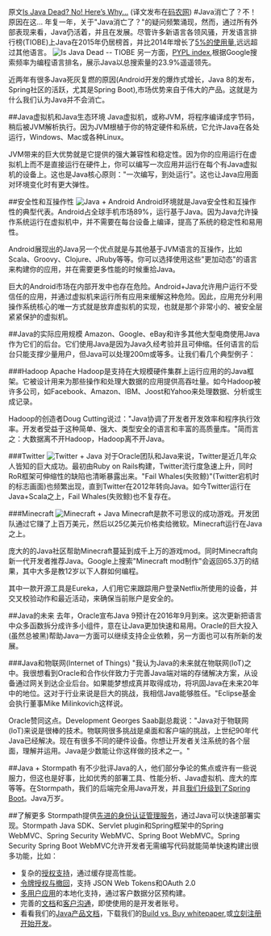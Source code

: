 原文[Is Java Dead? No! Here’s Why...](https://dzone.com/articles/is-java-dead-no-heres-why)
(译文发布在[码农网](http://www.codeceo.com/article/java-no-die.html))
#Java消亡了？不！原因在这...
年复一年，关于"Java消亡了？"的疑问频繁涌现，然而，通过所有外部表现来看，Java仍活着，并且在发展。尽管许多新语言各领风骚，开发语言排行榜(TIOBE)上Java在2015年仍居榜首，并比2014年增长了[5%的使用量](http://www.tiobe.com/news/10/java-language-of-year-2015),远远超过其他语言。
![Is Java Dead -- TIOBE](https://stormpath.com/wp-content/uploads/2016/06/2016-06-14_15-17-25-1024x534.png)
另一方面，[PYPL index](http://pypl.github.io/PYPL.html),根据Google搜索频率为编程语言排名，展示Java以总搜索量的23.9%遥遥领先。

近两年有很多Java死灰复燃的原因(Android开发的爆炸式增长，Java 8的发布，Spring社区的活跃，尤其是Spring Boot),市场优势来自于伟大的产品。这就是为什么我们认为Java并不会消亡。

##Java虚拟机和Java生态环境
Java虚拟机，或称JVM，将程序编译成字节码，稍后被JVM解析执行。因为JVM根植于你的特定硬件和系统，它允许Java在各处运行，Windows、Mac或各种Linux。

JVM带来的巨大优势就是它提供的强大兼容性和稳定性。因为你的应用运行在虚拟机上而不是直接运行在硬件上，你可以编写一次应用并运行在每个有Java虚拟机的设备上。这也是Java核心原则："一次编写，到处运行"。这也让Java应用面对环境变化时有更大弹性。

##安全性和互操作性
![Java + Android](https://stormpath.com/wp-content/uploads/2016/06/java-android.jpg)
Android环境就是Java安全性和互操作性的典型代表。Android占全球手机市场89%，运行基于Java。因为Java允许操作系统运行在虚拟机中，并不需要在每台设备上编译，提高了系统的稳定性和易用性。

Android展现出的Java另一个优点就是与其他基于JVM语言的互操作，比如Scala、Groovy、Clojure、JRuby等等。你可以选择使用这些"更加动态"的语言来构建你的应用，并在需要更多性能的时候重拾Java。

巨大的Android市场在内部开发中也存在危险。Android+Java允许用户运行不受信任的应用，并通过虚拟机来运行所有应用来缓解这种危险。因此，应用充分利用操作系统核心的唯一方式就是放弃虚拟机的实现，也就是那个非常小的、被安全层紧紧保护的虚拟机。

##Java的实际应用规模
Amazon、Google、eBay和许多其他大型电商使用Java作为它们的后台。它们使用Java是因为Java久经考验并且可伸缩。任何语言的后台只能支撑少量用户，但Java可以处理200m或等多。让我们看几个典型例子：

###Hadoop
Apache Hadoop是支持在大规模硬件集群上运行应用的的Java框架。它被设计用来为那些操作和处理大数据的应用提供高吞吐量。如今Hadoop被许多公司，如Facebook、Amazon、IBM、Joost和Yahoo来处理数据、分析或生成记录。

Hadoop的创造者Doug Cutting说过："Java协调了开发者开发效率和程序执行效率。开发者受益于这种简单、强大、类型安全的语言和丰富的高质量库。"简而言之：大数据离不开Hadoop，Hadoop离不开Java。

###Twitter
![Twitter + Java](https://stormpath.com/wp-content/uploads/2016/06/twitter_fail_whale1-300x165.png)
对于Oracle团队和Java来说，Twitter是近几年众人皆知的巨大成功。最初由Ruby on Rails构建，Twitter流行度急速上升，同时RoR框架可伸缩性的缺陷也清晰暴露出来。"Fail Whales(失败鲸)"(Twitter宕机时的标志画面)也频繁出现，直到Twitter在2012年转向Java。如今Twitter运行在Java+Scala之上，Fail Whales(失败鲸)也不复存在。

###Minecraft
![Minecraft + Java](https://stormpath.com/wp-content/uploads/2016/06/text-typography-minecraft-keep-calm-and-2480x3508-wallpaper_www.wallpapermay.com_1.jpg)
Minecraft是款不可思议的成功游戏。开发团队通过它赚了上百万美元，然后以25亿美元价格卖给微软。Minecraft运行在Java之上。

庞大的的Java社区帮助Minecraft蔓延到成千上万的游戏mod。同时Minecraft向新一代开发者推荐Java。Google上搜索"Minecraft mod制作"会返回65.3万的结果，其中大多是教12岁以下人群如何编程。

其中一款开源工具是Eureka，人们用它来跟踪用户登录Netflix所使用的设备，并交叉校验动作和最近活动，来确保当前账户是安全的。

##Java的未来
去年，Oracle宣布Java 9预计在2016年9月到来。这次更新把语言中众多函数拆分成许多小组件，意在让Java更加快速和易用。Oracle的巨大投入(虽然总被黑)帮助Java一方面可以继续支持企业依赖，另一方面也可以有所新的发展。

###Java和物联网(Internet of Things)
"我认为Java的未来就在物联网(IoT)之中。我很想看到Oracle和合作伙伴致力于完善Java端对端的存储解决方案，从设备通过网关到达企业后台。如果能梦想成真并取得成功，将巩固Java在未来20年中的地位。这对于行业来说是巨大的挑战，我相信Java能够胜任。"Eclipse基金会执行董事Mike Milinkovich这样说。

Oracle赞同这点。Development Georges Saab副总裁说："Java对于物联网(IoT)来说是很棒的技术。物联网很多挑战是桌面和客户端的挑战，上世纪90年代Java已经解决。现在有很多不同的硬件设备。你想让开发者关注系统的各个层面，理解并运用。Java是少数能让你这样做的技术之一。"

##Java + Stormpath
有不少批评Java的人，他们部分争论的焦点或许有一些说服力，但这也是好事，比如优秀的部署工具、性能分析、Java虚拟机、庞大的库等等。在Stormpath，我们的后端完全用Java开发，并且[我们升级到了Spring Boot](https://stormpath.com/blog/spring-boot-migration?utm_source=dzone&utm_medium=post&utm_content=is-java-dead&utm_campaign=java-2016)。Java万岁。

##了解更多
Stormpath提供[先进的身份认证管理服务]()，通过Java可以快速部署实现。Stormpath Java SDK、Servlet plugin和Spring框架中的Spring WebMVC、Spring Security WebMVC、Spring Boot WebMVC。Spring Security Spring Boot WebMVC允许开发者无需编写代码就能简单快速构建出很多功能，比如：
* 复杂的[授权支持](https://stormpath.com/product/authorization?utm_source=dzone&utm_medium=post&utm_content=is-java-dead&utm_campaign=java-2016)，通过缓存提高性能。
* [令牌授权与撤回](https://stormpath.com/product/token-auth?utm_source=dzone&utm_medium=post&utm_content=is-java-dead&utm_campaign=java-2016)，支持 JSON Web Tokens和OAuth 2.0
* [多用户应用](https://stormpath.com/product/multi-tenant?utm_source=dzone&utm_medium=post&utm_content=is-java-dead&utm_campaign=java-2016)的本地化支持，通过客户数据分区预构建。
* 完善的[文档](https://docs.stormpath.com/rest/product-guide/latest/about.html?utm_source=dzone&utm_medium=post&utm_content=is-java-dead&utm_campaign=java-2016)和[客户沟通](https://support.stormpath.com/hc/en-us?utm_source=dzone&utm_medium=post&utm_content=is-java-dead&utm_campaign=java-2016)，即使使用的是开发者账号。
* 看看我们的[Java产品文档](https://docs.stormpath.com/java/?utm_source=dzone&utm_medium=post&utm_content=is-java-dead&utm_campaign=java-2016)，下载我们的[Build vs. Buy whitepaper](http://go.stormpath.com/build-vs-buy-customer-identity-user-management?utm_source=dzone&utm_medium=post&utm_content=is-java-dead&utm_campaign=java-2016),或[立刻注册 开始开发](https://api.stormpath.com/register?utm_source=dzone&utm_medium=post&utm_content=is-java-dead&utm_campaign=java-2016)。